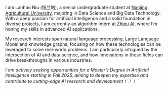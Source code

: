 I am Lanhao Niu (钮兰皓), a senior undergraduate student at [Nanjing Agricultural University](https://ai.njau.edu.cn/), majoring in Data Science and Big Data Technology. With a deep passion for artificial intelligence and a solid foundation in diverse projects, I am currently an algorithm intern at [Zhipu AI](https://www.zhipuai.cn/), where I’m honing my skills in advanced AI applications.

My research interests span natural language processing, Large Language Model and knowledge graphs, focusing on how these technologies can be leveraged to solve real-world problems. I am particularly intrigued by the intersection of AI and data science, and how innovations in these fields can drive breakthroughs in various industries.

*I am actively seeking opportunities for a Master’s Degree in Artificial Intelligence starting in Fall 2025, aiming to deepen my expertise and contribute to cutting-edge AI research and development！！！*
